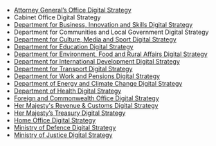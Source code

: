 - [Attorney General’s Office Digital Strategy](https://www.gov.uk/government/publications/law-officers-departments-digital-strategy)
- Cabinet Office Digital Strategy
- [Department for Business, Innovation and Skills Digital Strategy](http://discuss.bis.gov.uk/digitalstrategy)
- Department for Communities and Local Government Digital Strategy
- [Department for Culture, Media and Sport Digital Strategy](http://www.dcms.gov.uk/publications/9586.aspx)
- [Department for Education Digital Strategy](http://www.education.gov.uk/digitalstrategy)
- [Department for Environment, Food and Rural Affairs Digital Strategy](http://www.defra.gov.uk/publications/2012/12/20/pb13863-digital-strategy-2012/)
- [Department for International Development Digital Strategy](http://www.dfid.gov.uk/about-us/How-we-measure-progress/dfid-digital-strategy/)
- [Department for Transport Digital Strategy](https://www.gov.uk/government/publications/department-for-transport-digital-strategy)
- [Department for Work and Pensions Digital Strategy](http://www.dwp.gov.uk/publications/corporate-publications/digital-strategy.shtml)
- [Department of Energy and Climate Change Digital Strategy](http://www.decc.gov.uk/en/content/cms/about/our_goals/our_goals.aspx#dds)
- [Department of Health Digital Strategy](http://digitalhealth.dh.gov.uk/digital-strategy)
- [Foreign and Commonwealth Office Digital Strategy](https://www.gov.uk/government/publications/the-fco-digital-strategy)
- [Her Majesty's Revenue & Customs Digital Strategy](http://www.hmrc.gov.uk/about/2012-digital-strategy.pdf)
- [Her Majesty’s Treasury Digital Strategy](http://www.hm-treasury.gov.uk/digital_strategy)
- [Home Office Digital Strategy](http://www.homeoffice.gov.uk/publications/about-us/corporate-publications/ho-digital-strategy/)
- [Ministry of Defence Digital Strategy](https://www.gov.uk/government/publications/digital-in-defence)
- [Ministry of Justice Digital Strategy](http://open.justice.gov.uk/digital-strategy/)
